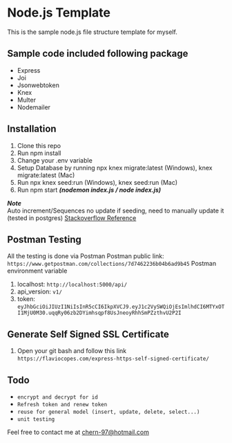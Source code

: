# Node.js Template
This is the sample node.js file structure template for myself. 

## Sample code included following package
- Express
- Joi
- Jsonwebtoken
- Knex
- Multer
- Nodemailer

## Installation
1. Clone this repo
2. Run npm install
3. Change your .env variable
4. Setup Database by running npx knex migrate:latest (Windows), knex migrate:latest (Mac)
3. Run npx knex seed:run (Windows), knex seed:run (Mac)
3. Run npm start ***(nodemon index.js / node index.js)***

***Note*** \
Auto increment/Sequences no update if seeding, need to manually update it (tested in postgres) 
[Stackoverflow Reference](https://stackoverflow.com/questions/8745051/postgres-manually-alter-sequence)

## Postman Testing
All the testing is done via Postman 
Postman public link: `https://www.getpostman.com/collections/7d7462236b04b6ad9b45`
Postman environment variable
1. localhost: `http://localhost:5000/api/`
2. api_version: `v1/`
3. token: `eyJhbGciOiJIUzI1NiIsInR5cCI6IkpXVCJ9.eyJ1c2VySWQiOjEsImlhdCI6MTYxOTI1MjU0M30.uqqRy06zb2DYimhsqpf8UsJneoyRhhSmPZzthvU2P2I`

## Generate Self Signed SSL Certificate
1. Open your git bash and follow this link `https://flaviocopes.com/express-https-self-signed-certificate/`

## Todo
- `encrypt and decrypt for id`
- `Refresh token and renew token`
- `reuse for general model (insert, update, delete, select...)`
- `unit testing`

Feel free to contact me at chern-97@hotmail.com